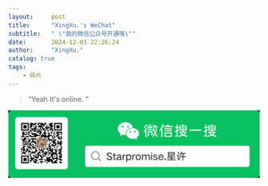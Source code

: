 ```yaml
---
layout:     post
title:      "XingXu.'s WeChat"
subtitle:   " \"我的微信公众号开通咯\""
date:       2024-12-03 22:26:24
author:     "XingXu."
catalog: true
tags:
    - 碎片
---
```


> “Yeah It's online. ”

![My WeChat](img/in-post/241203/WeChat.jpg)


